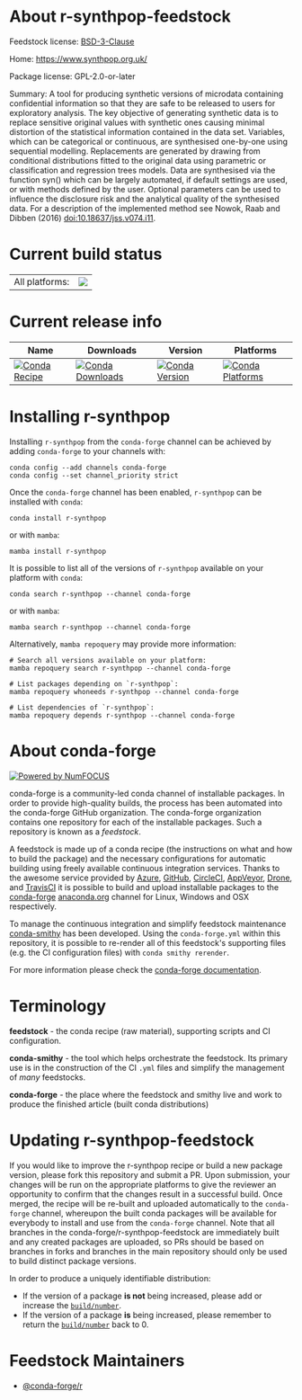 About r-synthpop-feedstock
==========================

Feedstock license: [BSD-3-Clause](https://github.com/conda-forge/r-synthpop-feedstock/blob/main/LICENSE.txt)

Home: https://www.synthpop.org.uk/

Package license: GPL-2.0-or-later

Summary: A tool for producing synthetic versions of microdata containing confidential information so that they are safe to be released to users for exploratory analysis. The key objective of generating synthetic data is to replace sensitive original values with synthetic ones causing minimal distortion of the statistical information contained in the data set. Variables, which can be categorical or continuous, are synthesised one-by-one using sequential modelling. Replacements are generated by drawing from conditional distributions fitted to the original data using parametric or classification and regression trees models. Data are synthesised via the function syn() which can be largely automated, if default settings are used, or with methods defined by the user. Optional parameters can be used to influence the disclosure risk and the analytical quality of the synthesised data. For a description of the implemented method see Nowok, Raab and Dibben (2016) <doi:10.18637/jss.v074.i11>.

Current build status
====================


<table><tr><td>All platforms:</td>
    <td>
      <a href="https://dev.azure.com/conda-forge/feedstock-builds/_build/latest?definitionId=14839&branchName=main">
        <img src="https://dev.azure.com/conda-forge/feedstock-builds/_apis/build/status/r-synthpop-feedstock?branchName=main">
      </a>
    </td>
  </tr>
</table>

Current release info
====================

| Name | Downloads | Version | Platforms |
| --- | --- | --- | --- |
| [![Conda Recipe](https://img.shields.io/badge/recipe-r--synthpop-green.svg)](https://anaconda.org/conda-forge/r-synthpop) | [![Conda Downloads](https://img.shields.io/conda/dn/conda-forge/r-synthpop.svg)](https://anaconda.org/conda-forge/r-synthpop) | [![Conda Version](https://img.shields.io/conda/vn/conda-forge/r-synthpop.svg)](https://anaconda.org/conda-forge/r-synthpop) | [![Conda Platforms](https://img.shields.io/conda/pn/conda-forge/r-synthpop.svg)](https://anaconda.org/conda-forge/r-synthpop) |

Installing r-synthpop
=====================

Installing `r-synthpop` from the `conda-forge` channel can be achieved by adding `conda-forge` to your channels with:

```
conda config --add channels conda-forge
conda config --set channel_priority strict
```

Once the `conda-forge` channel has been enabled, `r-synthpop` can be installed with `conda`:

```
conda install r-synthpop
```

or with `mamba`:

```
mamba install r-synthpop
```

It is possible to list all of the versions of `r-synthpop` available on your platform with `conda`:

```
conda search r-synthpop --channel conda-forge
```

or with `mamba`:

```
mamba search r-synthpop --channel conda-forge
```

Alternatively, `mamba repoquery` may provide more information:

```
# Search all versions available on your platform:
mamba repoquery search r-synthpop --channel conda-forge

# List packages depending on `r-synthpop`:
mamba repoquery whoneeds r-synthpop --channel conda-forge

# List dependencies of `r-synthpop`:
mamba repoquery depends r-synthpop --channel conda-forge
```


About conda-forge
=================

[![Powered by
NumFOCUS](https://img.shields.io/badge/powered%20by-NumFOCUS-orange.svg?style=flat&colorA=E1523D&colorB=007D8A)](https://numfocus.org)

conda-forge is a community-led conda channel of installable packages.
In order to provide high-quality builds, the process has been automated into the
conda-forge GitHub organization. The conda-forge organization contains one repository
for each of the installable packages. Such a repository is known as a *feedstock*.

A feedstock is made up of a conda recipe (the instructions on what and how to build
the package) and the necessary configurations for automatic building using freely
available continuous integration services. Thanks to the awesome service provided by
[Azure](https://azure.microsoft.com/en-us/services/devops/), [GitHub](https://github.com/),
[CircleCI](https://circleci.com/), [AppVeyor](https://www.appveyor.com/),
[Drone](https://cloud.drone.io/welcome), and [TravisCI](https://travis-ci.com/)
it is possible to build and upload installable packages to the
[conda-forge](https://anaconda.org/conda-forge) [anaconda.org](https://anaconda.org/)
channel for Linux, Windows and OSX respectively.

To manage the continuous integration and simplify feedstock maintenance
[conda-smithy](https://github.com/conda-forge/conda-smithy) has been developed.
Using the ``conda-forge.yml`` within this repository, it is possible to re-render all of
this feedstock's supporting files (e.g. the CI configuration files) with ``conda smithy rerender``.

For more information please check the [conda-forge documentation](https://conda-forge.org/docs/).

Terminology
===========

**feedstock** - the conda recipe (raw material), supporting scripts and CI configuration.

**conda-smithy** - the tool which helps orchestrate the feedstock.
                   Its primary use is in the construction of the CI ``.yml`` files
                   and simplify the management of *many* feedstocks.

**conda-forge** - the place where the feedstock and smithy live and work to
                  produce the finished article (built conda distributions)


Updating r-synthpop-feedstock
=============================

If you would like to improve the r-synthpop recipe or build a new
package version, please fork this repository and submit a PR. Upon submission,
your changes will be run on the appropriate platforms to give the reviewer an
opportunity to confirm that the changes result in a successful build. Once
merged, the recipe will be re-built and uploaded automatically to the
`conda-forge` channel, whereupon the built conda packages will be available for
everybody to install and use from the `conda-forge` channel.
Note that all branches in the conda-forge/r-synthpop-feedstock are
immediately built and any created packages are uploaded, so PRs should be based
on branches in forks and branches in the main repository should only be used to
build distinct package versions.

In order to produce a uniquely identifiable distribution:
 * If the version of a package **is not** being increased, please add or increase
   the [``build/number``](https://docs.conda.io/projects/conda-build/en/latest/resources/define-metadata.html#build-number-and-string).
 * If the version of a package **is** being increased, please remember to return
   the [``build/number``](https://docs.conda.io/projects/conda-build/en/latest/resources/define-metadata.html#build-number-and-string)
   back to 0.

Feedstock Maintainers
=====================

* [@conda-forge/r](https://github.com/orgs/conda-forge/teams/r/)

